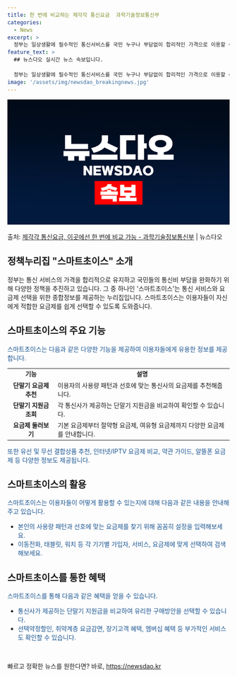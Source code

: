 ```yaml
---
title: 한 번에 비교하는 제각각 통신요금  과학기술정보통신부
categories:
  - News
excerpt: >
  정부는 일상생활에 필수적인 통신서비스를 국민 누구나 부담없이 합리적인 가격으로 이용할 수 있도록 가계통신비 …
feature_text: >
  ## 뉴스다오 실시간 뉴스 속보입니다.

  정부는 일상생활에 필수적인 통신서비스를 국민 누구나 부담없이 합리적인 가격으로 이용할 수 있도록 가계통신비 …
image: '/assets/img/newsdao_breakingnews.jpg'
---
```


![뉴스다오 속보](/assets/img/newsdao_breakingnews.jpg)

<p>출처: <a href="https://newsdao.kr/3629" rel="dofollow">제각각 통신요금, 이곳에선 한 번에 비교 가능 - 과학기술정보통신부</a> | 뉴스다오</p>

<h2 data-ke-size="size26">정책누리집 "스마트초이스" 소개</h2>
<p data-ke-size="size16">정부는 통신 서비스의 가격을 합리적으로 유지하고 국민들의 통신비 부담을 완화하기 위해 다양한 정책을 추진하고 있습니다. 그 중 하나인 '스마트초이스'는 통신 서비스와 요금제 선택을 위한 종합정보를 제공하는 누리집입니다. 스마트초이스는 이용자들이 자신에게 적합한 요금제를 쉽게 선택할 수 있도록 도와줍니다.</p>

<h2 data-ke-size="size24">스마트초이스의 주요 기능</h2>
<p><span style="color: #1a5490;">스마트초이스는 다음과 같은 다양한 기능을 제공하여 이용자들에게 유용한 정보를 제공합니다.</span></p>

<table>
	<tr>
		<td style="text-align: center; height: 17px;"><b>기능</b></td>
		<td style="text-align: center; height: 17px;"><b>설명</b></td>
	</tr>
	<tr>
		<td style="text-align: center; height: 17px;"><b>단말기 요금제 추천</b></td>
		<td>이용자의 사용량 패턴과 선호에 맞는 통신사의 요금제를 추천해줍니다.</td>
	</tr>
	<tr>
		<td style="text-align: center; height: 17px;"><b>단말기 지원금 조회</b></td>
		<td>각 통신사가 제공하는 단말기 지원금을 비교하여 확인할 수 있습니다.</td>
	</tr>
	<tr>
		<td style="text-align: center; height: 17px;"><b>요금제 둘러보기</b></td>
		<td>기본 요금제부터 절약형 요금제, 여유형 요금제까지 다양한 요금제를 안내합니다.</td>
	</tr>
</table>
<p><span style="color: #1a5490;">또한 유선 및 무선 결합상품 추천, 인터넷/IPTV 요금제 비교, 약관 가이드, 알뜰폰 요금제 등 다양한 정보도 제공됩니다.</span></p>

<h2 data-ke-size="size24">스마트초이스의 활용</h2>
<p><span style="color: #1a5490;">스마트초이스는 이용자들이 어떻게 활용할 수 있는지에 대해 다음과 같은 내용을 안내해주고 있습니다.</span></p>

<ul>
	<li><span style="color: #1a5490;">본인의 사용량 패턴과 선호에 맞는 요금제를 찾기 위해 꼼꼼히 설정을 입력해보세요.</span></li>
	<li><span style="color: #1a5490;">이동전화, 태블릿, 워치 등 각 기기별 가입자, 서비스, 요금제에 맞게 선택하여 검색해보세요.</span></li>
</ul>

<h2 data-ke-size="size24">스마트초이스를 통한 혜택</h2>
<p><span style="color: #1a5490;">스마트초이스를 통해 다음과 같은 혜택을 얻을 수 있습니다.</span></p>

<ul>
	<li><span style="color: #1a5490;">통신사가 제공하는 단말기 지원금을 비교하여 유리한 구매방안을 선택할 수 있습니다.</span></li>
	<li><span style="color: #1a5490;">선택약정할인, 취약계층 요금감면, 장기고객 혜택, 멤버십 혜택 등 부가적인 서비스도 확인할 수 있습니다.</span></li>
</ul>

<p data-ke-size="size16">&nbsp;</p> 

빠르고 정확한 뉴스를 원한다면? 바로, <a href="https://newsdao.kr" rel="dofollow">https://newsdao.kr</a>


